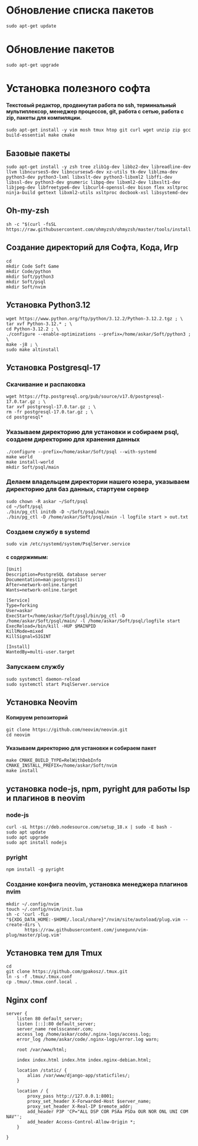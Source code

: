 # Обновление списка пакетов
```
sudo apt-get update
```

# Обновление пакетов
```
sudo apt-get upgrade
```

# Установка полезного софта
#### Текстовый редактор, продвинутая работа по ssh, терминальный мультиплексор, менеджер процессов, git, работа с сетью, работа с zip, пакеты для компиляции. 

```
sudo apt-get install -y vim mosh tmux htop git curl wget unzip zip gcc build-essential make cmake
```
## Базовые пакеты
```
sudo apt-get install -y zsh tree zlib1g-dev libbz2-dev libreadline-dev llvm libncurses5-dev libncursesw5-dev xz-utils tk-dev liblzma-dev python3-dev python3-lxml libxslt-dev python3-libxml2 libffi-dev libssl-dev python3-dev gnumeric libpq-dev libxml2-dev libxslt1-dev libjpeg-dev libfreetype6-dev libcurl4-openssl-dev bison flex xsltproc ninja-build gettext libxml2-utils xsltproc docbook-xsl libsystemd-dev
```
## Oh-my-zsh
```
sh -c "$(curl -fsSL https://raw.githubusercontent.com/ohmyzsh/ohmyzsh/master/tools/install.sh)"
```
## Создание директорий для Софта, Кода, Игр
```
cd
mkdir Code Soft Game
mkdir Code/python
mkdir Soft/python3
mkdir Soft/psql
mkdir Soft/nvim
```

## Установка Python3.12
```
wget https://www.python.org/ftp/python/3.12.2/Python-3.12.2.tgz ; \
tar xvf Python-3.12.* ; \
cd Python-3.12.2 ; \
./configure --enable-optimizations --prefix=/home/askar/Soft/python3 ; \
make -j8 ; \
sudo make altinstall
```

## Установка Postgresql-17

### Скачивание и распаковка 
```
wget https://ftp.postgresql.org/pub/source/v17.0/postgresql-17.0.tar.gz ; \
tar xvf postgresql-17.0.tar.gz ; \
rm -fr postgresql-17.0.tar.gz ; \
cd postgresql* 
```
### Указываем директорию для установки и собираем psql, создаем директорию для хранения данных
```
./configure --prefix=/home/askar/Soft/psql --with-systemd
make world
make install-world
mkdir Soft/psql/main
```
### Делаем владельцем директории нашего юзера, указываем директорию для баз данных, стартуем сервер
```
sudo chown -R askar ~/Soft/psql
cd ~/Soft/psql
./bin/pg_ctl initdb -D ~/Soft/psql/main
./bin/pg_ctl -D /home/askar/Soft/psql/main -l logfile start > out.txt
```
### Создаем службу в systemd
```
sudo vim /etc/systemd/system/PsqlServer.service
```
#### с содержимым:
```
[Unit]
Description=PostgreSQL database server
Documentation=man:postgres(1)
After=network-online.target
Wants=network-online.target

[Service]
Type=forking
User=askar
ExecStart=/home/askar/Soft/psql/bin/pg_ctl -D /home/askar/Soft/psql/main/ -l /home/askar/Soft/psql/logfile start
ExecReload=/bin/kill -HUP $MAINPID
KillMode=mixed
KillSignal=SIGINT

[Install]
WantedBy=multi-user.target
```
### Запускаем службу
```
sudo systemctl daemon-reload
sudo systemctl start PsqlServer.service
```


## Установка Neovim
#### Копируем репозиторий
```
git clone https://github.com/neovim/neovim.git
cd neovim
```
#### Указываем директорию для установки и собираем пакет
```
make CMAKE_BUILD_TYPE=RelWithDebInfo CMAKE_INSTALL_PREFIX=/home/askar/Soft/nvim
make install
```
## установка node-js, npm, pyright для работы lsp и плагинов в neovim

### node-js
```
curl -sL https://deb.nodesource.com/setup_18.x | sudo -E bash -
sudo apt update
sudo apt upgrade
sudo apt install nodejs
```

### pyright
```
npm install -g pyright
```
### Создание конфига neovim, установка менеджера плагинов nvim
```
mkdir ~/.config/nvim
touch ~/.config/nvim/init.lua
sh -c 'curl -fLo "${XDG_DATA_HOME:-$HOME/.local/share}"/nvim/site/autoload/plug.vim --create-dirs \
       https://raw.githubusercontent.com/junegunn/vim-plug/master/plug.vim'
```

## Установка тем для Tmux
```
cd
git clone https://github.com/gpakosz/.tmux.git
ln -s -f .tmux/.tmux.conf
cp .tmux/.tmux.conf.local .
```

## Nginx conf
```
server {
    listen 80 default_server;
    listen [::]:80 default_server;
    server_name reelsscanner.com;
    access_log /home/askar/code/.nginx-logs/access.log;
    error_log /home/askar/code/.nginx-logs/error.log warn;

    root /var/www/html;

    index index.html index.htm index.nginx-debian.html;

    location /static/ {
        alias /var/www/django-app/staticfiles/;
    }

    location / {
        proxy_pass http://127.0.0.1:8001;
        proxy_set_header X-Forwarded-Host $server_name;
        proxy_set_header X-Real-IP $remote_addr;
        add_header P3P 'CP="ALL DSP COR PSAa PSDa OUR NOR ONL UNI COM NAV"';
        add_header Access-Control-Allow-Origin *;
    }

}

```
